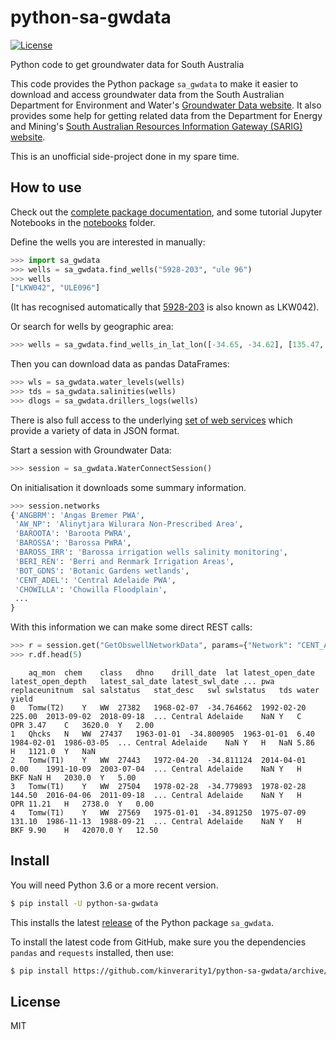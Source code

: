 # python-sa-gwdata

[![License](http://img.shields.io/badge/license-MIT-blue.svg)](https://github.com/kinverarity1/aseg_gdf2/blob/master/LICENSE)

Python code to get groundwater data for South Australia

This code provides the Python package ``sa_gwdata`` to make it easier to download and access groundwater data from the South Australian Department for Environment and Water's [Groundwater Data website](https://www.waterconnect.sa.gov.au/Systems/GD/Pages/Default.aspx). It also provides some help for getting related data from the Department for Energy and Mining's [South Australian Resources Information Gateway (SARIG) website](https://minerals.sarig.sa.gov.au/QuickSearch.aspx).

This is an unofficial side-project done in my spare time.

## How to use

Check out the [complete package documentation](https://python-sa-gwdata.readthedocs.io/en/latest/index.html), and
some tutorial Jupyter Notebooks in the [notebooks](notebooks) folder.

Define the wells you are interested in manually:

```python
>>> import sa_gwdata
>>> wells = sa_gwdata.find_wells("5928-203", "ule 96")
>>> wells
["LKW042", "ULE096"]
```

(It has recognised automatically that [5928-203](https://www.waterconnect.sa.gov.au/Systems/GD/Pages/Details.aspx?DHNO=7207&PN=1421712654109#Summary) is also known as LKW042).

Or search for wells by geographic area:

```python
>>> wells = sa_gwdata.find_wells_in_lat_lon([-34.65, -34.62], [135.47, 135.51])
```

Then you can download data as pandas DataFrames:

```python
>>> wls = sa_gwdata.water_levels(wells)
>>> tds = sa_gwdata.salinities(wells)
>>> dlogs = sa_gwdata.drillers_logs(wells)
```

There is also full access to the underlying [set of web services](https://python-sa-gwdata.readthedocs.io/en/latest/webservices.html) which provide a variety of data in JSON format.

Start a session with Groundwater Data:

```python
>>> session = sa_gwdata.WaterConnectSession()
```

On initialisation it downloads some summary information.

```python
>>> session.networks
{'ANGBRM': 'Angas Bremer PWA',
 'AW_NP': 'Alinytjara Wilurara Non-Prescribed Area',
 'BAROOTA': 'Baroota PWRA',
 'BAROSSA': 'Barossa PWRA',
 'BAROSS_IRR': 'Barossa irrigation wells salinity monitoring',
 'BERI_REN': 'Berri and Renmark Irrigation Areas',
 'BOT_GDNS': 'Botanic Gardens wetlands',
 'CENT_ADEL': 'Central Adelaide PWA',
 'CHOWILLA': 'Chowilla Floodplain',
 ...
}
```

With this information we can make some direct REST calls:

```python
>>> r = session.get("GetObswellNetworkData", params={"Network": "CENT_ADEL"})
>>> r.df.head(5)
```

```
	aq_mon	chem	class	dhno	drill_date	lat	latest_open_date	latest_open_depth	latest_sal_date	latest_swl_date	...	pwa	replaceunitnum	sal	salstatus	stat_desc	swl	swlstatus	tds	water	yield
0	Tomw(T2)	Y	WW	27382	1968-02-07	-34.764662	1992-02-20	225.00	2013-09-02	2018-09-18	...	Central Adelaide	NaN	Y	C	OPR	3.47	C	3620.0	Y	2.00
1	Qhcks	N	WW	27437	1963-01-01	-34.800905	1963-01-01	6.40	1984-02-01	1986-03-05	...	Central Adelaide	NaN	Y	H	NaN	5.86	H	1121.0	Y	NaN
2	Tomw(T1)	Y	WW	27443	1972-04-20	-34.811124	2014-04-01	0.00	1991-10-09	2003-07-04	...	Central Adelaide	NaN	Y	H	BKF	NaN	H	2030.0	Y	5.00
3	Tomw(T1)	Y	WW	27504	1978-02-28	-34.779893	1978-02-28	144.50	2016-04-06	2011-09-18	...	Central Adelaide	NaN	Y	H	OPR	11.21	H	2738.0	Y	0.00
4	Tomw(T1)	Y	WW	27569	1975-01-01	-34.891250	1975-07-09	131.10	1986-11-13	1988-09-21	...	Central Adelaide	NaN	Y	H	BKF	9.90	H	42070.0	Y	12.50
```

## Install

You will need Python 3.6 or a more recent version.

```bash
$ pip install -U python-sa-gwdata
```

This installs the latest [release](https://github.com/kinverarity1/python-sa-gwdata/releases) of the Python package ``sa_gwdata``.

To install the latest code from GitHub, make sure you the dependencies ``pandas`` and ``requests`` installed, then use:

```bash
$ pip install https://github.com/kinverarity1/python-sa-gwdata/archive/master.zip
```

## License

MIT
